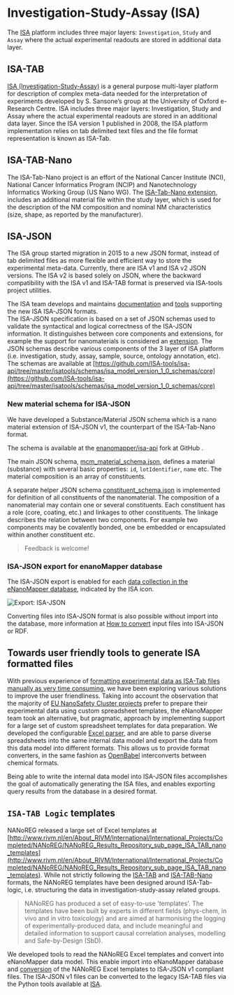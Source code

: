 # Investigation-Study-Assay (ISA)

The [ISA](http://isa-tools.org/) platform includes three major layers: `Investigation`, `Study` and `Assay` where the actual experimental readouts are stored in additional data layer.

## ISA-TAB

[ISA (Investigation-Study-Assay)](http://isa-tools.org/) is a general purpose multi-layer platform for description of
complex meta-data needed for the interpretation of experiments developed by S. Sansone’s
group at the University of Oxford e-Research Centre. ISA includes three major layers:
Investigation, Study and Assay where the actual experimental readouts are stored in an
additional data layer. Since the ISA version 1 published in 2008, the ISA platform implementation
relies on tab delimited text files and the file format representation is known as ISA-Tab. 

## ISA-TAB-Nano

The ISA-Tab-Nano project is an effort of the National Cancer Institute (NCI), National Cancer Informatics Program (NCIP) and Nanotechnology Informatics Working Group (US Nano WG). The [ISA-Tab-Nano extension](https://wiki.nci.nih.gov/display/icr/isa-tab-nano), includes an additional material file within the study layer, which is
used for the description of the NM composition and nominal NM characteristics (size, shape, as reported by the manufacturer).

## ISA-JSON

The ISA group started migration in 2015 to a new JSON format, instead of tab delimited files as more flexible and efficient way to store the experimental meta-data.
Currently, there are ISA v1 and ISA v2 JSON versions. The ISA v2 is based solely on JSON, where the backward compatibility with the ISA v1 and ISA-TAB format is preserved via ISA-tools project utilities.

The ISA team develops and maintains [documentation](https://isatools.readthedocs.io/en/latest/) and [tools](https://github.com/ISA-tools/isa-api) supporting the new ISA ISA-JSON formats.  
The ISA-JSON specification is based on a set of JSON schemas used to validate the syntactical and logical correctness of the ISA-JSON information. It distinguishes between core components and extensions, for example the support for nanomaterials is considered an [extension](https://media.readthedocs.org/pdf/isatools/latest/isatools.pdf). 
The JSON schemas describe various components of the 3 layer of ISA platform (i.e. investigation, study, assay, sample, source, ontology annotation, etc). The schemas are available at [https://github.com/ISA-tools/isa-api/tree/master/isatools/schemas/isa_model_version_1_0_schemas/core](https://github.com/ISA-tools/isa-api/tree/master/isatools/schemas/isa_model_version_1_0_schemas/core)

### New material schema for ISA-JSON

We have developed a Substance/Material JSON schema which is a nano material extension of ISA-JSON v1, the counterpart of the ISA-Tab-Nano format. 

The schema is available at the [enanomapper/isa-api](https://github.com/enanomapper/isa-api/tree/master/isatools/schemas/isa_model_version_1_0_schemas/material) fork at GitHub .

The main JSON schema, [mcm_material_schema.json](https://github.com/enanomapper/isa-api/tree/master/isatools/schemas/isa_model_version_1_0_schemas/material/mcm_material_schema.json), 
defines a material (substance) with several basic properties: `id`, `lotIdentifier`, `name` etc. The material composition is an array of constituents.

A separate helper JSON schema [constituent_schema.json](https://github.com/enanomapper/isa-api/tree/master/isatools/schemas/isa_model_version_1_0_schemas/material/constituent_schema.json) is implemented for definition of all constituents of the nanomaterial. 
The composition of a nanomaterial may contain one or several constituents. Each constituent has a role (core, coating, etc.) and linkages to other constituents. The linkage describes the relation between two components. For example two components may be covalently bonded, one be embedded or encapsulated within another constituent etc.

>Feedback is welcome!

### ISA-JSON export for enanoMapper database

The ISA-JSON export is enabled for each [data collection in the eNanoMapper database](https://data.enanomapper.net/bundle), indicated by the ISA icon.

![Export: ISA-JSON](images/isa_json.jpg "ISA-JSON export")

Converting files into ISA-JSON format is also possible without import into the database, more information at [How to convert](convertor.html) input files into ISA-JSON or RDF.


## Towards user friendly tools to generate ISA formatted files  

With previous experience of [formatting experimental data as ISA-Tab files manually as very time consuming](http://www.beilstein-journals.org/bjnano/single/articleFullText.htm?publicId=2190-4286-6-165#data-format-conversions),
we have been exploring various solutions to improve the user friendliness. Taking into account the observation that the majority of [EU NanoSafety Cluster projects](http://www.nanosafetycluster.eu/) 
prefer to prepare their experimental data using custom spreadsheet templates, the eNanoMapper team took an alternative, but pragmatic, approach by implementing support for a large set of custom spreadsheet templates for data preparation. 
We developed the configurable [Excel parser](parser.html), and are able to parse diverse spreadsheets into the same internal data model and export the data from this data model into different formats. 
This allows us to provide format converters, in the same fashion as [OpenBabel](http://openbabel.org/) interconverts between chemical formats.
 
Being able to write the internal data model into ISA-JSON files accomplishes the goal of automatically generating the ISA files, 
and enables exporting query results from the database in a desired format.  


## `ISA-TAB Logic` templates

NANoREG released a large set of Excel templates at [http://www.rivm.nl/en/About_RIVM/International/International_Projects/Completed/NANoREG/NANoREG_Results_Repository_sub_page_ISA_TAB_nano_templates](http://www.rivm.nl/en/About_RIVM/International/International_Projects/Completed/NANoREG/NANoREG_Results_Repository_sub_page_ISA_TAB_nano_templates).
While not strictly following the [ISA-TAB](http://isa-tools.org/) and [ISA-TAB-Nano](https://wiki.nci.nih.gov/display/icr/isa-tab-nano) formats, the NANoREG templates have been designed around ISA-Tab-logic, i.e. structuring the data in investigation-study-assay related groups.

>NANoREG has produced a set of easy-to-use 'templates'. The templates have been built by experts in different fields (phys-chem, in vivo and in vitro toxicology) and are aimed at harmonising the logging of experimentally-produced data, and include meaningful and detailed information to support causal correlation analyses, modelling and Safe-by-Design (SbD).

We developed tools to read the NANoREG Excel templates and convert into eNanoMapper data model. This enable import into eNanoMapper database and [conversion](convertor.html) of the NANoREG Excel templates to ISA-JSON v1 compliant files.
The ISA-JSON v1 files can be converted to the legacy ISA-TAB files via the Python tools available at [ISA](http://isa-tools.org/).  

